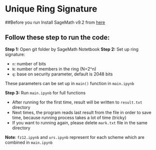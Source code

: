 # Unique Ring Signature

##Before you run
Install SageMath v9.2 from [here](https://www.sagemath.org/download.html)


## Follow these step to run the code:
**Step 1:** Open git folder by SageMath Notetbook
**Step 2:** Set up ring signature:
- `n`: number of bits
- `N`: number of members in the ring (N=2^n)
- `q`: base on security parameter, default is 2048 bits

These parameters can be set up in `main()` function in `main.ipynb`

**Step 3:** Run `main.ipynb` for full functions
- After running for the first time, result will be written to `result.txt` directory
- Next times, the program reads last result from the file in order to save time, because running process takes a lot of time (tricky)
- If you want to running again, please delete `mark.txt` file in the same directory

**Note**: `fz12.ipynb` and `urs.ipynb` represent for each scheme which are combined in `main.ipynb`
